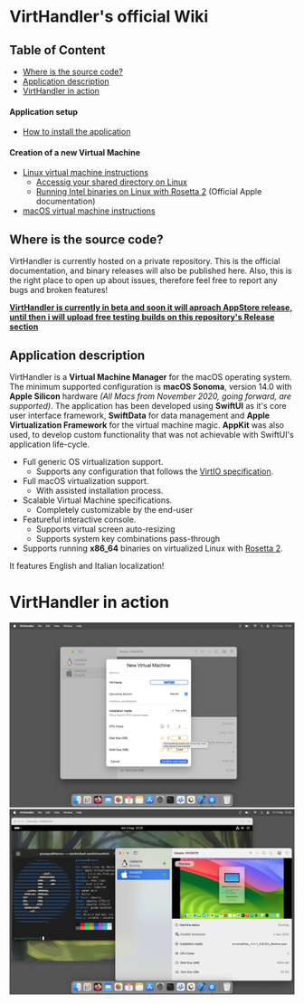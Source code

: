 # VirtHandler's official Wiki
## Table of Content
- [Where is the source code?](#where-is-the-source-code)
- [Application description](#application-description)
- [VirtHandler in action](#virthandler-in-action)
#### Application setup
- [How to install the application](./setup-help.md#how-to-install)
#### Creation of a new Virtual Machine
- [Linux virtual machine instructions](./linux-help.md)
  - [Accessig your shared directory on Linux](./linux-help.md#how-to-access-the-shared-folder)
  - [Running Intel binaries on Linux with Rosetta 2](https://developer.apple.com/documentation/virtualization/running_intel_binaries_in_linux_vms_with_rosetta#3978496) (Official Apple documentation)
- [macOS virtual machine instructions](./macos-help.md)

## Where is the source code?
VirtHandler is currently hosted on a private repository. This is the official documentation, and binary releases will also be published here.
Also, this is the right place to open up about issues, therefore feel free to report any bugs and broken features! 

<ins>**VirtHandler is currently in beta and soon it will aproach AppStore release, until then i will upload free testing builds on this repository's Release section**</ins>

## Application description
VirtHandler is a **Virtual Machine Manager** for the macOS operating system. The minimum supported configuration is **macOS Sonoma**, version 14.0 with **Apple Silicon** hardware *(All Macs from November 2020, going forward, are supported)*. The application has been developed using **SwiftUI** as it's core user interface framework, **SwiftData** for data management and **Apple Virtualization Framework** for the virtual machine magic. **AppKit** was also used, to develop custom functionality that was not achievable with SwiftUI's application life-cycle.


- Full generic OS virtualization support.
  - Supports any configuration that follows the [VirtIO specification](https://docs.oasis-open.org/virtio/virtio/v1.2/csd01/virtio-v1.2-csd01.html).
- Full macOS virtualization support.
  - With assisted installation process.
- Scalable Virtual Machine specifications.
  - Completely customizable by the end-user
- Featureful interactive console.
  - Supports virtual screen auto-resizing
  - Supports system key combinations pass-through
- Supports running **x86_64** binaries on virtualized Linux with [Rosetta 2](https://support.apple.com/en-mide/102527).

It features English and Italian localization!

# VirtHandler in action
![screenshot1](./Screenshots/creating.png)
![screenshot1](./Screenshots/running.png)
